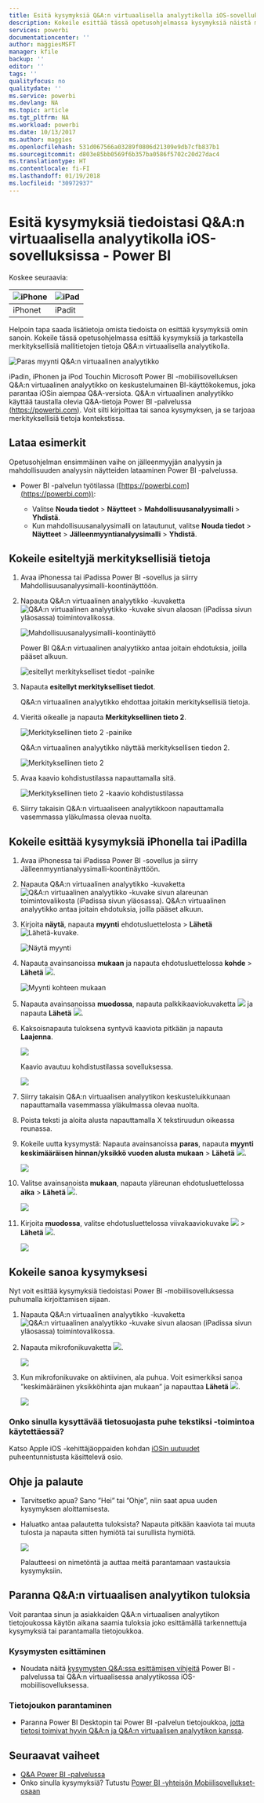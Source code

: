 ```yaml
---
title: Esitä kysymyksiä Q&A:n virtuaalisella analyytikolla iOS-sovelluksissa - Power BI
description: Kokeile esittää tässä opetusohjelmassa kysymyksiä näistä mallitiedoista omin sanoin käyttämällä Q&A:n virtuaalista analyytikkoa iOS-laitteen Power BI -mobiilisovelluksessa.
services: powerbi
documentationcenter: ''
author: maggiesMSFT
manager: kfile
backup: ''
editor: ''
tags: ''
qualityfocus: no
qualitydate: ''
ms.service: powerbi
ms.devlang: NA
ms.topic: article
ms.tgt_pltfrm: NA
ms.workload: powerbi
ms.date: 10/13/2017
ms.author: maggies
ms.openlocfilehash: 531d067566a03289f0806d21309e9db7cfb837b1
ms.sourcegitcommit: d803e85bb0569f6b357ba0586f5702c20d27dac4
ms.translationtype: HT
ms.contentlocale: fi-FI
ms.lasthandoff: 01/19/2018
ms.locfileid: "30972937"
---
```

# <a name="ask-questions-about-your-data-with-the-qa-virtual-analyst-in-ios-apps---power-bi"></a>Esitä kysymyksiä tiedoistasi Q&A:n virtuaalisella analyytikolla iOS-sovelluksissa - Power BI
Koskee seuraavia:

| ![iPhone](media/mobile-apps-ios-qna/iphone-logo-50-px.png) | ![iPad](media/mobile-apps-ios-qna/ipad-logo-50-px.png) |
|:--- |:--- |
| iPhonet |iPadit |

Helpoin tapa saada lisätietoja omista tiedoista on esittää kysymyksiä omin sanoin. Kokeile tässä opetusohjelmassa esittää kysymyksiä ja tarkastella merkityksellisiä mallitietojen tietoja Q&A:n virtuaalisella analyytikolla.

![Paras myynti Q&A:n virtuaalinen analyytikko](media/mobile-apps-ios-qna/power-bi-ios-q-n-a-top-sale-intro.png)

iPadin, iPhonen ja iPod Touchin Microsoft Power BI -mobiilisovelluksen Q&A:n virtuaalinen analyytikko on keskustelumainen BI-käyttökokemus, joka parantaa iOSin aiempaa Q&A-versiota. Q&A:n virtuaalinen analyytikko käyttää taustalla olevia Q&A-tietoja Power BI -palvelussa [(https://powerbi.com)](https://powerbi.com). Voit silti kirjoittaa tai sanoa kysymyksen, ja se tarjoaa merkityksellisiä tietoja kontekstissa.

## <a name="download-the-samples"></a>Lataa esimerkit
Opetusohjelman ensimmäinen vaihe on jälleenmyyjän analyysin ja mahdollisuuden analyysin näytteiden lataaminen Power BI -palvelussa.

* Power BI -palvelun työtilassa ([https://powerbi.com](https://powerbi.com)):

  * Valitse **Nouda tiedot** > **Näytteet** > **Mahdollisuusanalyysimalli** > **Yhdistä**.
  * Kun mahdollisuusanalyysimalli on latautunut, valitse **Nouda tiedot** > **Näytteet** > **Jälleenmyyntianalyysimalli**  >  **Yhdistä**.

## <a name="try-featured-insights"></a>Kokeile esiteltyjä merkityksellisiä tietoja
1. Avaa iPhonessa tai iPadissa Power BI -sovellus ja siirry Mahdollisuusanalyysimalli-koontinäyttöön.
2. Napauta Q&A:n virtuaalinen analyytikko -kuvaketta ![Q&A:n virtuaalinen analyytikko -kuvake](media/mobile-apps-ios-qna/power-bi-ios-q-n-a-icon.png) sivun alaosan (iPadissa sivun yläosassa) toimintovalikossa.

     ![Mahdollisuusanalyysimalli-koontinäyttö](media/mobile-apps-ios-qna/power-bi-ios-qna-opportunity-analysis.png)

     Power BI Q&A:n virtuaalinen analyytikko antaa joitain ehdotuksia, joilla pääset alkuun.

     ![esitellyt merkitykselliset tiedot -painike](media/mobile-apps-ios-qna/power-bi-ios-qna-suggest-insights.png)
3. Napauta **esitellyt merkitykselliset tiedot**.

     Q&A:n virtuaalinen analyytikko ehdottaa joitakin merkityksellisiä tietoja.
4. Vieritä oikealle ja napauta **Merkityksellinen tieto 2**.

    ![Merkityksellinen tieto 2 -painike](media/mobile-apps-ios-qna/power-bi-ios-qna-suggest-insight-2.png)

     Q&A:n virtuaalinen analyytikko näyttää merkityksellisen tiedon 2.

    ![Merkityksellinen tieto 2](media/mobile-apps-ios-qna/power-bi-ios-qna-show-insight-2.png)
5. Avaa kaavio kohdistustilassa napauttamalla sitä.

    ![Merkityksellinen tieto 2 -kaavio kohdistustilassa](media/mobile-apps-ios-qna/power-bi-ios-qna-open-insight-2.png)
6. Siirry takaisin Q&A:n virtuaaliseen analyytikkoon napauttamalla vasemmassa yläkulmassa olevaa nuolta.

## <a name="try-asking-questions-on-your-iphone-or-ipad"></a>Kokeile esittää kysymyksiä iPhonella tai iPadilla
1. Avaa iPhonessa tai iPadissa Power BI -sovellus ja siirry Jälleenmyyntianalyysimalli-koontinäyttöön.
2. Napauta Q&A:n virtuaalinen analyytikko -kuvaketta ![Q&A:n virtuaalinen analyytikko -kuvake](media/mobile-apps-ios-qna/power-bi-ios-q-n-a-icon.png) sivun alareunan toimintovalikosta (iPadissa sivun yläosassa).
     Q&A:n virtuaalinen analyytikko antaa joitain ehdotuksia, joilla pääset alkuun.
3. Kirjoita **näytä**, napauta **myynti** ehdotusluettelosta > **Lähetä** ![Lähetä-kuvake](media/mobile-apps-ios-qna/power-bi-ios-qna-send-icon.png).

    ![Näytä myynti](media/mobile-apps-ios-qna/power-bi-ios-q-n-a-show-sales.png)
4. Napauta avainsanoissa **mukaan** ja napauta ehdotusluettelossa **kohde** > **Lähetä** ![](media/mobile-apps-ios-qna/power-bi-ios-qna-send-icon.png).

    ![Myynti kohteen mukaan](media/mobile-apps-ios-qna/power-bi-ios-q-n-a-sale-by-item.png)
5. Napauta avainsanoissa **muodossa**, napauta palkkikaaviokuvaketta ![](media/mobile-apps-ios-qna/power-bi-ios-q-n-a-column-chart-icon.png) ja napauta **Lähetä** ![](media/mobile-apps-ios-qna/power-bi-ios-qna-send-icon.png).
6. Kaksoisnapauta tuloksena syntyvä kaaviota pitkään ja napauta **Laajenna**.

    ![](media/mobile-apps-ios-qna/power-bi-ios-q-n-a-tap-expand-feedback.png)

    Kaavio avautuu kohdistustilassa sovelluksessa.

    ![](media/mobile-apps-ios-qna/power-bi-ios-q-n-a-expanded-chart.png)
7. Siirry takaisin Q&A:n virtuaalisen analyytikon keskusteluikkunaan napauttamalla vasemmassa yläkulmassa olevaa nuolta.
8. Poista teksti ja aloita alusta napauttamalla X tekstiruudun oikeassa reunassa.
9. Kokeile uutta kysymystä: Napauta avainsanoissa **paras**, napauta **myynti keskimääräisen hinnan/yksikkö vuoden alusta mukaan** > **Lähetä** ![](media/mobile-apps-ios-qna/power-bi-ios-qna-send-icon.png).

    ![](media/mobile-apps-ios-qna/power-bi-ios-q-n-a-top-sale-2.png)
10. Valitse avainsanoista **mukaan**, napauta yläreunan ehdotusluettelossa **aika** > **Lähetä** ![](media/mobile-apps-ios-qna/power-bi-ios-qna-send-icon.png).

     ![](media/mobile-apps-ios-qna/power-bi-ios-q-n-a-top-sale-by-time.png)
11. Kirjoita **muodossa**, valitse ehdotusluettelossa viivakaaviokuvake ![](media/mobile-apps-ios-qna/power-bi-ios-q-n-a-line-chart-icon.png) > **Lähetä** ![](media/mobile-apps-ios-qna/power-bi-ios-qna-send-icon.png).

    ![](media/mobile-apps-ios-qna/power-bi-ios-q-n-a-top-sale-as-line.png)

## <a name="try-saying-your-questions"></a>Kokeile sanoa kysymyksesi
Nyt voit esittää kysymyksiä tiedoistasi Power BI -mobiilisovelluksessa puhumalla kirjoittamisen sijaan.

1. Napauta Q&A:n virtuaalinen analyytikko -kuvaketta ![Q&A:n virtuaalinen analyytikko -kuvake](media/mobile-apps-ios-qna/power-bi-ios-q-n-a-icon.png) sivun alaosan (iPadissa sivun yläosassa) toimintovalikossa.
2. Napauta mikrofonikuvaketta ![](media/mobile-apps-ios-qna/power-bi-ios-qna-mic-icon.png).

    ![](media/mobile-apps-ios-qna/power-bi-ios-qna-mic-on.png)

1. Kun mikrofonikuvake on aktiivinen, ala puhua. Voit esimerkiksi sanoa ”keskimääräinen yksikköhinta ajan mukaan” ja napauttaa **Lähetä** ![](media/mobile-apps-ios-qna/power-bi-ios-qna-send-icon.png).

    ![](media/mobile-apps-ios-qna/power-bi-ios-qna-speech-complete.png)

### <a name="questions-about-privacy-when-using-speech-to-text"></a>Onko sinulla kysyttävää tietosuojasta puhe tekstiksi -toimintoa käytettäessä?
Katso Apple iOS -kehittäjäoppaiden kohdan [iOSin uutuudet](https://go.microsoft.com/fwlink/?linkid=845624) puheentunnistusta käsittelevä osio.

## <a name="help-and-feedback"></a>Ohje ja palaute
* Tarvitsetko apua? Sano ”Hei” tai ”Ohje”, niin saat apua uuden kysymyksen aloittamisesta.
* Haluatko antaa palautetta tuloksista? Napauta pitkään kaaviota tai muuta tulosta ja napauta sitten hymiötä tai surullista hymiötä.

    ![](media/mobile-apps-ios-qna/power-bi-ios-q-n-a-tap-feedback.png)

    Palautteesi on nimetöntä ja auttaa meitä parantamaan vastauksia kysymyksiin.

## <a name="enhance-your-qa-virtual-analyst-results"></a>Paranna Q&A:n virtuaalisen analyytikon tuloksia
Voit parantaa sinun ja asiakkaiden Q&A:n virtuaalisen analyytikon tietojoukossa käytön aikana saamia tuloksia joko esittämällä tarkennettuja kysymyksiä tai parantamalla tietojoukkoa.

### <a name="how-to-ask-questions"></a>Kysymysten esittäminen
* Noudata näitä [kysymysten Q&A:ssa esittämisen vihjeitä](service-q-and-a-tips.md) Power BI -palvelussa tai Q&A:n virtuaalisessa analyytikossa iOS-mobiilisovelluksessa.

### <a name="how-to-enhance-the-dataset"></a>Tietojoukon parantaminen
* Paranna Power BI Desktopin tai Power BI -palvelun tietojoukkoa, [jotta tietosi toimivat hyvin Q&A:n ja Q&A:n virtuaalisen analyytikon kanssa](service-prepare-data-for-q-and-a.md).

## <a name="next-steps"></a>Seuraavat vaiheet
* [Q&A Power BI -palvelussa](power-bi-q-and-a.md)
* Onko sinulla kysymyksiä? Tutustu [Power BI -yhteisön Mobiilisovellukset-osaan](https://go.microsoft.com/fwlink/?linkid=839277)
